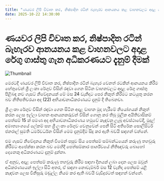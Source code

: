 ```yaml
---
title: "ණයවර ලිපි විවෘත කර, නිෂ්පාදිත රටින් බැහැරව ආනයනය කළ වාහනවලට අදාළ රේගු ගාස්තු ගැන අධිකරණයට දැනුම් දීමක්"
date: 2025-10-22 14:30:00
---
```


# ණයවර ලිපි විවෘත කර, නිෂ්පාදිත රටින් බැහැරව ආනයනය කළ වාහනවලට අදාළ රේගු ගාස්තු ගැන අධිකරණයට දැනුම් දීමක්

![Thumbnail](https://helakuru.sgp1.cdn.digitaloceanspaces.com/esana/images/lib/vehichle-archived.jpg)

මෙරටදී ණයවර ලිපි විවෘත කර, නිෂ්පාදිත රටින් බැහැර වෙනත් රටකින් ආනයනය කිරීම හේතුවෙන් ශ්‍රී ලංකා රේගුව විසින් රඳවා ගෙන සිටින වාහනවලට අදාළ රේගු ගාස්තු පිළිබඳ නව ගැසට් නිවේදනයක් මේ මස 24 වැනිදාට පෙර නිකුත් කිරීමට කටයුතු කරන බව නීතිපතිවරයා අද (22) අභියාචනාධිකරණයට දැනුම් දී තිබෙනවා.

ශ්‍රී ලංකා රේගුව විසින් රඳවා ගෙන සිටින අදාළ වාහන මුදා හැරීමේ නියෝගයක් නිකුත් කරන ලෙස ඉල්ලා වාහන ආනයනකරුවන් විසින් ගොනු කර තිබූ මූලික අයිතිවාසිකම් පෙත්සම් 15 ක් පමණ අද අභියාචනාධිකරණය හමුවේ කැඳවනු ලැබූ අවස්ථාවේදී, මුදල් අමාත්‍යාංශයේ ලේකම් සහ ශ්‍රී ලංකා රේගුව වෙනුවෙන් පෙනී සිටි අතිරේක සොලිසිටර් ජනරාල් සුමති ධර්මවර්ධන විසින් මෙම දැනුම්දීම සිදු කර ඇති බවයි සඳහන් වන්නේ.

එම ගැසට් නිවේදනය නිකුත් වීමෙන් පසුව සිය පෙත්සම් සම්බන්ධයෙන් කරුණු තහවුරු කිරීමට අපේක්ෂා කරන බව මෙහිදී පෙත්සම්කාර පාර්ශ්වයේ නීතිඥවරු බොහෝ දෙනෙකු අධිකරණයට දැනුම් දුන්නා.

ඒ අනුව, අදාළ පෙත්සම් කරුණු තහවුරු කිරීම සඳහා දිනයක් ලබා දෙන ලෙස ඔවුන් අධිකරණයෙන් ඉල්ලා සිටි අතර, ඒ සඳහා නොවැම්බර් මස 12 වැනිදා පෙත්සම් යළි කැඳවන ලෙස විනිසුරු මඬුල්ල නියම කර ඇති බවයි වැඩිදුරටත් සඳහන් වන්නේ.

